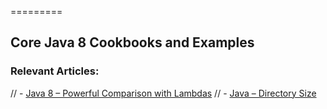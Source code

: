 =========

## Core Java 8 Cookbooks and Examples

### Relevant Articles: 
// - [Java 8 – Powerful Comparison with Lambdas](http://www.baeldung.com/java-8-sort-lambda)
// - [Java – Directory Size](http://www.baeldung.com/java-folder-size)
